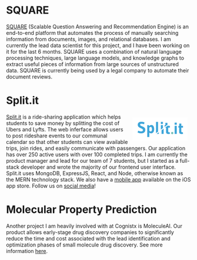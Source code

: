 
# SQUARE

<a href="https://www.cognistx.com/square" target="_blank">SQUARE</a> (Scalable Question Answering and Recommendation Engine) is an end-to-end platform that automates the process of manually searching information from documents, images, and relational databases.  I am currently the lead data scientist for this project, and I have been working on it for the last 6 months.  SQUARE uses a combination of natural language processing techniques, large language models, and knowledge graphs to extract useful pieces of information from large sources of unstructured data.  SQUARE is currently being used by a legal company to automate their document reviews.

# Split.it

<img src="/images/split-it-logo.png" style="float: right; margin: 10px" width="30%">
<a href="https://www.trysplit.it" target="_blank">Split.it</a> is a ride-sharing application which helps students to save money by splitting the cost of Ubers and Lyfts.  The web inferface allows users to post rideshare events to our communal calendar so that other students can view available trips, join rides, and easily communicate with passengers.  Our application has over 250 active users with over 100 completed trips.  I am currently the product manager and lead for our team of 7 students, but I started as a full-stack developer and wrote the majority of our frontend user interface.  Split.it uses MongoDB, ExpressJS, React, and Node, otherwise known as the MERN technology stack.  We also have a <a href="https://apps.apple.com/us/app/split-it-cost-pooling/id1637904610" target="_blank">mobile app</a> available on the iOS app store.  Follow us on <a href="https://linktr.ee/trysplitit" target="_blank">social media</a>!

# Molecular Property Prediction

Another project I am heavily involved with at Cognistx is MoleculeAI.  Our product allows early-stage drug discovery companies to significantly reduce the time and cost associated with the lead identification and optimization phases of small molecule drug discovery.  See more information <a href="https://www.cognistx.com/smart-molecule-ai" target="_blank">here</a>.
